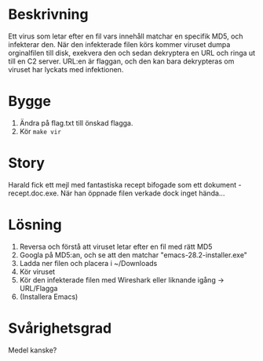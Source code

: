 # Beskrivning
Ett virus som letar efter en fil vars innehåll matchar en specifik MD5, och infekterar den. När den infekterade filen körs kommer viruset dumpa orginalfilen till disk, exekvera den och sedan dekryptera en URL och ringa ut till en C2 server. URL:en är flaggan, och den kan bara dekrypteras om viruset har lyckats med infektionen.

# Bygge
1. Ändra på flag.txt till önskad flagga.
2. Kör `make vir`

# Story
Harald fick ett mejl med fantastiska recept bifogade som ett dokument - recept.doc.exe. När han öppnade filen verkade dock inget hända...

# Lösning
1. Reversa och förstå att viruset letar efter en fil med rätt MD5
2. Googla på MD5:an, och se att den matchar "emacs-28.2-installer.exe"
3. Ladda ner filen och placera i ~/Downloads
4. Kör viruset
5. Kör den infekterade filen med Wireshark eller liknande igång -> URL/Flagga
6. (Installera Emacs)

# Svårighetsgrad
Medel kanske?